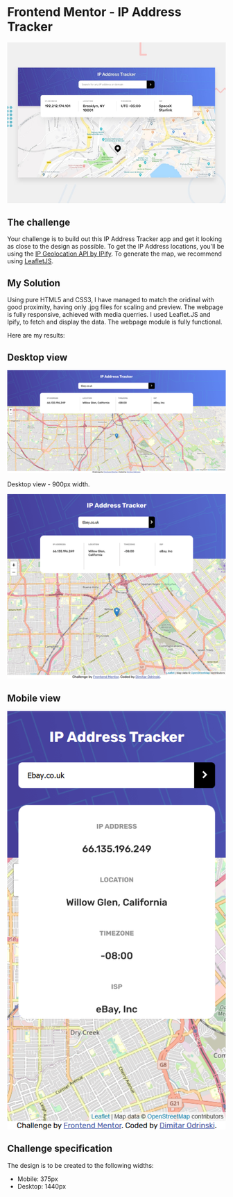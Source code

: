 # Frontend Mentor - IP Address Tracker

![Design preview for the IP Address Tracker coding challenge](./design/desktop-preview.jpg)

## The challenge

Your challenge is to build out this IP Address Tracker app and get it looking as close to the design as possible. To get the IP Address locations, you'll be using the [IP Geolocation API by IPify](https://geo.ipify.org/). To generate the map, we recommend using [LeafletJS](https://leafletjs.com/).

## My Solution 

Using pure HTML5 and CSS3, I have managed to match the oridinal with good proximity, having only .jpg files for scaling and preview. The webpage is fully responsive, achieved with media querries.
I used Leaflet.JS and Ipify, to fetch and display the data. The webpage module is fully functional.

Here are my results:


## Desktop view

![A preview of the desktop design](pictures/desktop1.png)

Desktop view - 900px width.

![A preview of the desktop design](pictures/desktop2.png)


## Mobile view
![A preview of the mobile design](pictures/mobile1.png)

## Challenge specification

The design is to be created to the following widths:

- Mobile: 375px
- Desktop: 1440px
